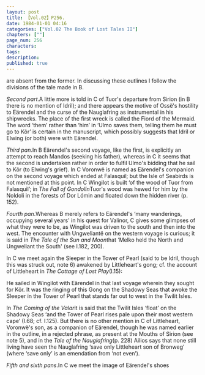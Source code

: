 ```yaml
---
layout: post
title: 【Vol.02】P256.
date: 1984-01-01 04:16
categories: ["Vol.02 The Book of Lost Tales II"]
chapters: [""]
page_num: 256
characters: 
tags: 
description: 
published: true
---
```


<p style="text-indent: 0;">
are absent from the former. In discussing these outlines I follow the divisions of the tale made in B.
</p>

<I>Second part</I>.A little more is told in C of Tuor's departure from Sirion (in B there is no mention of Idril); and there appears the motive of Ossë's hostility to Eärendel and the curse of the Nauglafring as instrumental in his shipwrecks. The place of the first wreck is called the Fiord of the Mermaid. The word ‘them’ rather than ‘him’ in ‘Ulmo saves them, telling them he must go to Kôr’ is certain in the manuscript, which possibly suggests that Idril or Elwing (or both) were with Eärendel.

<I>Third pan</I>.In B Eärendel's second voyage, like the first, is explicitly an attempt to reach Mandos (seeking his father), whereas in C it seems that the second is undertaken rather in order to fulfil Ulmo's bidding that he sail to Kôr (to Elwing's grief). In C Voronwë is named as Eärendel's companion on the second voyage which ended at Falasquil; but the Isle of Seabirds is not mentioned at this point. In C Wingilot is built ‘of the wood of Tuor from Falasquil’; in <I>The Fall of Gondolin</I>Tuor's wood was hewed for him by the Noldoli in the forests of Dor Lómin and floated down the hidden river (p. 152).

<I>Fourth pan</I>.Whereas B merely refers to Eärendel's ‘many wanderings, occupying several years' in his quest for Valinor, C gives some glimpses of what they were to be, as Wingilot was driven to the south and then into the west. The encounter with Ungweliantë on the western voyage is curious; it is said in <I>The Tale of the Sun and Moon</I>that ‘Melko held the North and Ungweliant the South' (see I.182, 200).

In C we meet again the Sleeper in the Tower of Pearl (said to be Idril, though this was struck out, note 6) awakened by Littleheart's gong; cf. the account of Littleheart in <I>The Cottage of Lost Play</I>(I.15):

He sailed in Wingilot with Eärendel in that last voyage wherein they sought for Kôr. It was the ringing of this Gong on the Shadowy Seas that awoke the Sleeper in the Tower of Pearl that stands far out to west in the Twilit Isles.

In <I>The Coming of the Valar</I>it is said that the Twilit Isles ‘float’ on the Shadowy Seas ‘and the Tower of Pearl rises pale upon their most western cape’ (I.68; cf. I.125). But there is no other mention in C of Littleheart, Voronwë's son, as a companion of Eärendel, though he was named earlier in the outline, in a rejected phrase, as present at the Mouths of Sirion (see note 5), and in the <I>Tale of the Nauglafring</I>(p. 228) Ailios says that none still living have seen the Nauglafring ‘save only Littleheart son of Bronweg’ (where ‘save only’ is an emendation from ‘not even’).

<I>Fifth and sixth pans</I>.In C we meet the image of Eärendel's shoes

